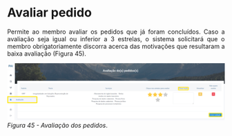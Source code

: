 # Avaliar pedido

<p style="text-align: justify;">Permite ao membro avaliar os pedidos que já foram concluídos. Caso a avaliação seja igual ou inferior a 3 estrelas, o sistema solicitará que o membro obrigatoriamente discorra acerca das motivações que resultaram a baixa avaliação (Figura 45).</p>

![Login](img/Avaliacao.png)
*Figura 45 - Avaliação dos pedidos*. <br><br>
